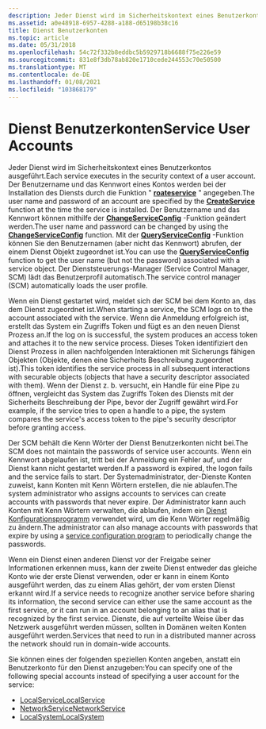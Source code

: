 ```yaml
---
description: Jeder Dienst wird im Sicherheitskontext eines Benutzerkontos ausgeführt.
ms.assetid: a0e48918-6957-4288-a188-d65198b38c16
title: Dienst Benutzerkonten
ms.topic: article
ms.date: 05/31/2018
ms.openlocfilehash: 54c72f332b8eddbc5b5929718b6688f75e226e59
ms.sourcegitcommit: 831e8f3db78ab820e1710cede244553c70e50500
ms.translationtype: MT
ms.contentlocale: de-DE
ms.lasthandoff: 01/08/2021
ms.locfileid: "103868179"
---
```

# <a name="service-user-accounts"></a><span data-ttu-id="ee4ba-103">Dienst Benutzerkonten</span><span class="sxs-lookup"><span data-stu-id="ee4ba-103">Service User Accounts</span></span>

<span data-ttu-id="ee4ba-104">Jeder Dienst wird im Sicherheitskontext eines Benutzerkontos ausgeführt.</span><span class="sxs-lookup"><span data-stu-id="ee4ba-104">Each service executes in the security context of a user account.</span></span> <span data-ttu-id="ee4ba-105">Der Benutzername und das Kennwort eines Kontos werden bei der Installation des Diensts durch die Funktion " [**roateservice**](/windows/desktop/api/Winsvc/nf-winsvc-createservicea) " angegeben.</span><span class="sxs-lookup"><span data-stu-id="ee4ba-105">The user name and password of an account are specified by the [**CreateService**](/windows/desktop/api/Winsvc/nf-winsvc-createservicea) function at the time the service is installed.</span></span> <span data-ttu-id="ee4ba-106">Der Benutzername und das Kennwort können mithilfe der [**ChangeServiceConfig**](/windows/desktop/api/Winsvc/nf-winsvc-changeserviceconfiga) -Funktion geändert werden.</span><span class="sxs-lookup"><span data-stu-id="ee4ba-106">The user name and password can be changed by using the [**ChangeServiceConfig**](/windows/desktop/api/Winsvc/nf-winsvc-changeserviceconfiga) function.</span></span> <span data-ttu-id="ee4ba-107">Mit der [**QueryServiceConfig**](/windows/desktop/api/Winsvc/nf-winsvc-queryserviceconfiga) -Funktion können Sie den Benutzernamen (aber nicht das Kennwort) abrufen, der einem Dienst Objekt zugeordnet ist.</span><span class="sxs-lookup"><span data-stu-id="ee4ba-107">You can use the [**QueryServiceConfig**](/windows/desktop/api/Winsvc/nf-winsvc-queryserviceconfiga) function to get the user name (but not the password) associated with a service object.</span></span> <span data-ttu-id="ee4ba-108">Der Dienststeuerungs-Manager (Service Control Manager, SCM) lädt das Benutzerprofil automatisch.</span><span class="sxs-lookup"><span data-stu-id="ee4ba-108">The service control manager (SCM) automatically loads the user profile.</span></span>

<span data-ttu-id="ee4ba-109">Wenn ein Dienst gestartet wird, meldet sich der SCM bei dem Konto an, das dem Dienst zugeordnet ist.</span><span class="sxs-lookup"><span data-stu-id="ee4ba-109">When starting a service, the SCM logs on to the account associated with the service.</span></span> <span data-ttu-id="ee4ba-110">Wenn die Anmeldung erfolgreich ist, erstellt das System ein Zugriffs Token und fügt es an den neuen Dienst Prozess an.</span><span class="sxs-lookup"><span data-stu-id="ee4ba-110">If the log on is successful, the system produces an access token and attaches it to the new service process.</span></span> <span data-ttu-id="ee4ba-111">Dieses Token identifiziert den Dienst Prozess in allen nachfolgenden Interaktionen mit Sicherungs fähigen Objekten (Objekte, denen eine Sicherheits Beschreibung zugeordnet ist).</span><span class="sxs-lookup"><span data-stu-id="ee4ba-111">This token identifies the service process in all subsequent interactions with securable objects (objects that have a security descriptor associated with them).</span></span> <span data-ttu-id="ee4ba-112">Wenn der Dienst z. b. versucht, ein Handle für eine Pipe zu öffnen, vergleicht das System das Zugriffs Token des Diensts mit der Sicherheits Beschreibung der Pipe, bevor der Zugriff gewährt wird.</span><span class="sxs-lookup"><span data-stu-id="ee4ba-112">For example, if the service tries to open a handle to a pipe, the system compares the service's access token to the pipe's security descriptor before granting access.</span></span>

<span data-ttu-id="ee4ba-113">Der SCM behält die Kenn Wörter der Dienst Benutzerkonten nicht bei.</span><span class="sxs-lookup"><span data-stu-id="ee4ba-113">The SCM does not maintain the passwords of service user accounts.</span></span> <span data-ttu-id="ee4ba-114">Wenn ein Kennwort abgelaufen ist, tritt bei der Anmeldung ein Fehler auf, und der Dienst kann nicht gestartet werden.</span><span class="sxs-lookup"><span data-stu-id="ee4ba-114">If a password is expired, the logon fails and the service fails to start.</span></span> <span data-ttu-id="ee4ba-115">Der Systemadministrator, der-Dienste Konten zuweist, kann Konten mit Kenn Wörtern erstellen, die nie ablaufen.</span><span class="sxs-lookup"><span data-stu-id="ee4ba-115">The system administrator who assigns accounts to services can create accounts with passwords that never expire.</span></span> <span data-ttu-id="ee4ba-116">Der Administrator kann auch Konten mit Kenn Wörtern verwalten, die ablaufen, indem ein [Dienst Konfigurationsprogramm](service-configuration-programs.md) verwendet wird, um die Kenn Wörter regelmäßig zu ändern.</span><span class="sxs-lookup"><span data-stu-id="ee4ba-116">The administrator can also manage accounts with passwords that expire by using a [service configuration program](service-configuration-programs.md) to periodically change the passwords.</span></span>

<span data-ttu-id="ee4ba-117">Wenn ein Dienst einen anderen Dienst vor der Freigabe seiner Informationen erkennen muss, kann der zweite Dienst entweder das gleiche Konto wie der erste Dienst verwenden, oder er kann in einem Konto ausgeführt werden, das zu einem Alias gehört, der vom ersten Dienst erkannt wird.</span><span class="sxs-lookup"><span data-stu-id="ee4ba-117">If a service needs to recognize another service before sharing its information, the second service can either use the same account as the first service, or it can run in an account belonging to an alias that is recognized by the first service.</span></span> <span data-ttu-id="ee4ba-118">Dienste, die auf verteilte Weise über das Netzwerk ausgeführt werden müssen, sollten in Domänen weiten Konten ausgeführt werden.</span><span class="sxs-lookup"><span data-stu-id="ee4ba-118">Services that need to run in a distributed manner across the network should run in domain-wide accounts.</span></span>

<span data-ttu-id="ee4ba-119">Sie können eines der folgenden speziellen Konten angeben, anstatt ein Benutzerkonto für den Dienst anzugeben:</span><span class="sxs-lookup"><span data-stu-id="ee4ba-119">You can specify one of the following special accounts instead of specifying a user account for the service:</span></span>

-   [<span data-ttu-id="ee4ba-120">LocalService</span><span class="sxs-lookup"><span data-stu-id="ee4ba-120">LocalService</span></span>](localservice-account.md)
-   [<span data-ttu-id="ee4ba-121">NetworkService</span><span class="sxs-lookup"><span data-stu-id="ee4ba-121">NetworkService</span></span>](networkservice-account.md)
-   [<span data-ttu-id="ee4ba-122">LocalSystem</span><span class="sxs-lookup"><span data-stu-id="ee4ba-122">LocalSystem</span></span>](localsystem-account.md)

 

 



